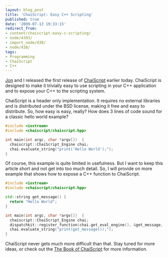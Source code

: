 ```yaml
---
layout: blog_post
title: 'ChaiScript: Easy C++ Scripting'
published: true
date: '2009-07-13 19:33:15'
redirect_from:
- content/chaiscript-easy-c-scripting/
- node/4393/
- import_node/438/
- node/438/
tags:
- Programming
- ChaiScript
- C++
---
```


[Jon](http://www.jonathanturner.org/) and I released the first release of [ChaiScript](http://chaiscript.com) earlier today. ChaiScript is designed to make it trivially easy to use scripting in your C++ application and to expose your C++ to the scripting system. 

ChaiScript is a header only implementation. It requires no external libraries and is distributed under the BSD license, making it free and easy to distribute. So, how easy is easy, really? How does 3 lines of code sound for a classic hello world example? 

```cpp
#include <iostream>  
#include <chaiscript/chaiscript.hpp>    

int main(int argc, char *argv[])  {   
  chaiscript::ChaiScript_Engine chai;   
  chai.evaluate_string("print('Hello World');"); 
}
```

Of course, this example is quite limited in usefulness. But I want to keep this article short and not get into too much detail. So, I will provide on more example that shows how to expose a C++ function to ChaiScript. 

```cpp
#include <iostream>  
#include <chaiscript/chaiscript.hpp>  

std::string get_message() {   
  return "Hello World"; 
}    

int main(int argc, char *argv[])  {   
  chaiscript::ChaiScript_Engine chai;   
  dispatchkit::register_function(chai.get_eval_engine(), &get_message, "get_message");   
  chai.evaluate_string("print(get_message());"); 
}
```

ChaiScript never gets much more difficult than that. Stay tuned for more ideas, or check out the [The Book of ChaiScript](http://www.chaiscript.com/chaiscript_book) for more information.
